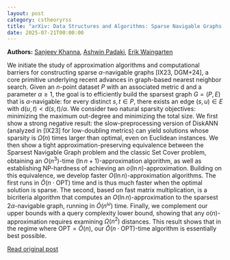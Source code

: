 ```yaml
---
layout: post
category: cstheoryrss
title: "arXiv: Data Structures and Algorithms: Sparse Navigable Graphs for Nearest Neighbor Search: Algorithms and"
date: 2025-07-21T00:00:00
---
```


**Authors:** [Sanjeev Khanna](https://dblp.uni-trier.de/search?q=Sanjeev+Khanna), [Ashwin Padaki](https://dblp.uni-trier.de/search?q=Ashwin+Padaki), [Erik Waingarten](https://dblp.uni-trier.de/search?q=Erik+Waingarten)

We initiate the study of approximation algorithms and computational barriers
for constructing sparse $\alpha$-navigable graphs [IX23, DGM+24], a core
primitive underlying recent advances in graph-based nearest neighbor search.
Given an $n$-point dataset $P$ with an associated metric $\mathsf{d}$ and a
parameter $\alpha \geq 1$, the goal is to efficiently build the sparsest graph
$G=(P, E)$ that is $\alpha$-navigable: for every distinct $s, t \in P$, there
exists an edge $(s, u) \in E$ with $\mathsf{d}(u, t) < \mathsf{d}(s,
t)/\alpha$. We consider two natural sparsity objectives: minimizing the maximum
out-degree and minimizing the total size.
We first show a strong negative result: the slow-preprocessing version of
DiskANN (analyzed in [IX23] for low-doubling metrics) can yield solutions whose
sparsity is $\widetilde{\Omega}(n)$ times larger than optimal, even on
Euclidean instances. We then show a tight approximation-preserving equivalence
between the Sparsest Navigable Graph problem and the classic Set Cover problem,
obtaining an $O(n^3)$-time $(\ln n + 1)$-approximation algorithm, as well as
establishing NP-hardness of achieving an $o(\ln n)$-approximation. Building on
this equivalence, we develop faster $O(\ln n)$-approximation algorithms. The
first runs in $\widetilde{O}(n \cdot \mathrm{OPT})$ time and is thus much
faster when the optimal solution is sparse. The second, based on fast matrix
multiplication, is a bicriteria algorithm that computes an $O(\ln
n)$-approximation to the sparsest $2\alpha$-navigable graph, running in
$\widetilde{O}(n^{\omega})$ time.
Finally, we complement our upper bounds with a query complexity lower bound,
showing that any $o(n)$-approximation requires examining $\Omega(n^2)$
distances. This result shows that in the regime where $\mathrm{OPT} =
\widetilde{O}(n)$, our $\widetilde{O}(n \cdot \mathrm{OPT})$-time algorithm is
essentially best possible.

[Read original post](http://arxiv.org/abs/2507.14060v1)
